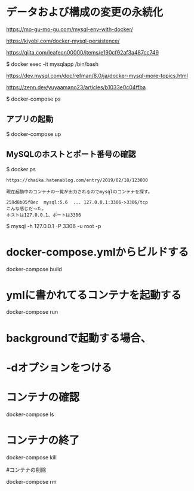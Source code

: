 # データおよび構成の変更の永続化
https://mo-gu-mo-gu.com/mysql-env-with-docker/

https://kiyobl.com/docker-mysql-persistence/

https://qiita.com/leafeon00000/items/e190cf92af3a487cc749

$ docker exec -it mysqlapp /bin/bash 


https://dev.mysql.com/doc/refman/8.0/ja/docker-mysql-more-topics.html



https://zenn.dev/yuyaamano23/articles/b1033e0c04ffba

$ docker-compose ps

## アプリの起動
$ docker-compose up

## MySQLのホストとポート番号の確認
$ docker ps

```
https://chaika.hatenablog.com/entry/2019/02/18/123000

現在起動中のコンテナの一覧が出力されるのでmysqlのコンテナを探す。

259d8b05f8ec  mysql:5.6  ... 127.0.0.1:3306->3306/tcp
こんな感じだった。
ホストは127.0.0.1、ポートは3306
```
$ mysql -h 127.0.0.1 -P 3306 -u root -p


# docker-compose.ymlからビルドする
docker-compose build 

# ymlに書かれてるコンテナを起動する　
docker-compose run

# backgroundで起動する場合、
# -dオプションをつける

# コンテナの確認
docker-compose ls

# コンテナの終了
docker-compose kill

#コンテナの削除

docker-compose rm
